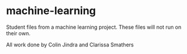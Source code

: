 # machine-learning
Student files from a machine learning project. These files will not run on their own.

All work done by Colin Jindra and Clarissa Smathers
